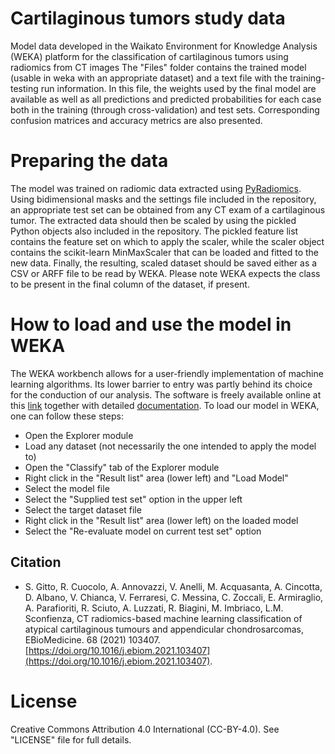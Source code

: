# Cartilaginous tumors study data

Model data developed in the Waikato Environment for Knowledge Analysis (WEKA) platform for the classification of cartilaginous tumors using radiomics from CT images
The "Files" folder contains the trained model (usable in weka with an appropriate dataset) and a text file with the training-testing run information. In this file, the weights used by the final model are available as well as all predictions and predicted probabilities for each case both in the training (through cross-validation) and test sets. Corresponding confusion matrices and accuracy metrics are also presented.

# Preparing the data

The model was trained on radiomic data extracted using [PyRadiomics](https://pyradiomics.readthedocs.io/en/latest/). Using bidimensional masks and the settings file included in the repository, an appropriate test set can be obtained from any CT exam of a cartilaginous tumor.
The extracted data should then be scaled by using the pickled Python objects also included in the repository. The pickled feature list contains the feature set on which to apply the scaler, while the scaler object contains the scikit-learn MinMaxScaler that can be loaded and fitted to the new data.
Finally, the resulting, scaled dataset should be saved either as a CSV or ARFF file to be read by WEKA. Please note WEKA expects the class to be present in the final column of the dataset, if present.

# How to load and use the model in WEKA

The WEKA workbench allows for a user-friendly implementation of machine learning algorithms. Its lower barrier to entry was partly behind its choice for the conduction of our analysis. The software is freely available online at this [link](https://www.cs.waikato.ac.nz/ml/weka/) together with detailed [documentation](https://waikato.github.io/weka-wiki/).
To load our model in WEKA, one can follow these steps:
- Open the Explorer module
- Load any dataset (not necessarily the one intended to apply the model to)
- Open the "Classify" tab of the Explorer module
- Right click in the "Result list" area (lower left) and "Load Model"
- Select the model file
- Select the "Supplied test set" option in the upper left
- Select the target dataset file
- Right click in the "Result list" area (lower left) on the loaded model
- Select the "Re-evaluate model on current test set" option

## Citation

- S. Gitto, R. Cuocolo, A. Annovazzi, V. Anelli, M. Acquasanta, A. Cincotta, D. Albano, V. Chianca, V. Ferraresi, C. Messina, C. Zoccali, E. Armiraglio, A. Parafioriti, R. Sciuto, A. Luzzati, R. Biagini, M. Imbriaco, L.M. Sconfienza, CT radiomics-based machine learning classification of atypical cartilaginous tumours and appendicular chondrosarcomas, EBioMedicine. 68 (2021) 103407. [https://doi.org/10.1016/j.ebiom.2021.103407](https://doi.org/10.1016/j.ebiom.2021.103407).

# License

Creative Commons Attribution 4.0 International (CC-BY-4.0). See "LICENSE" file for full details.
